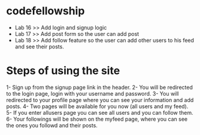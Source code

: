 # codefellowship

- Lab 16 >> Add login and signup logic
- Lab 17 >> Add post form so the user can add post
- Lab 18 >> Add follow feature so the user can add other users to his feed and see their posts.

# Steps of using the site

1- Sign up from the signup page link in the header.
2- You will be redirected to the login page, login with your username and password.
3- You will redirected to your profile page where you can see your information and add posts.
4- Two pages will be available for you now (all users and my feed).
5- If you enter allusers page you can see all users and you can follow them.
6- Your followings will be shown on the myfeed page, where you can see the ones you followd and their posts.
